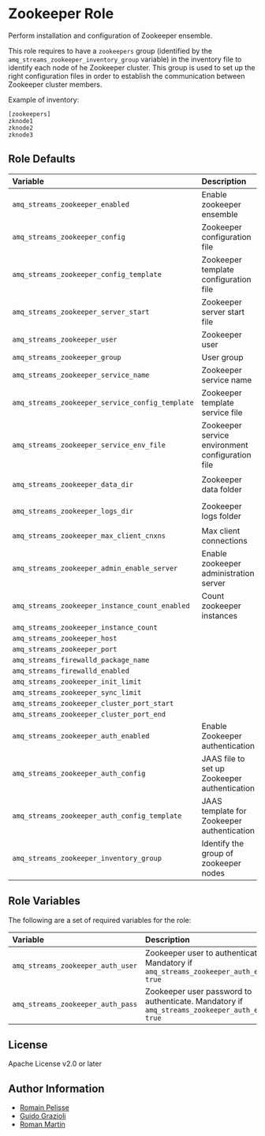 # Zookeeper Role

Perform installation and configuration of Zookeeper ensemble.

This role requires to have a `zookeepers` group (identified by the
`amq_streams_zookeeper_inventory_group` variable) in the inventory file to identify
each node of he Zookeeper cluster. This group is used to set up the right
configuration files in order to establish the communication between Zookeeper cluster members.

Example of inventory:

```text
[zookeepers]
zknode1
zknode2
zknode3
```

## Role Defaults

| Variable | Description | Default |
|:---------|:------------|:--------|
|`amq_streams_zookeeper_enabled` | Enable zookeeper ensemble | `true` |
|`amq_streams_zookeeper_config` | Zookeeper configuration file | `/etc/amq_streams_zookeeper.properties` |
|`amq_streams_zookeeper_config_template` | Zookeeper template configuration file | `templates/zookeeper.properties.j2` |
|`amq_streams_zookeeper_server_start` | Zookeeper server start file | `{{ amq_streams_common_home }}/bin/zookeeper-server-start.sh` |
|`amq_streams_zookeeper_user` | Zookeeper user | `amq_streams_zookeeper` |
|`amq_streams_zookeeper_group` | User group | `amq_streams` |
|`amq_streams_zookeeper_service_name` | Zookeeper service name | `amq_streams_zookeeper` |
|`amq_streams_zookeeper_service_config_template` | Zookeeper template service file | `templates/service.conf.j2` |
|`amq_streams_zookeeper_service_env_file` | Zookeeper service environment configuration file | `/etc/zookeeper.conf` |
|`amq_streams_zookeeper_data_dir` | Zookeeper data folder | `/var/lib/{{ amq_streams_zookeeper_service_name }}/` |
|`amq_streams_zookeeper_logs_dir` | Zookeeper logs folder | `/var/log/{{ amq_streams_zookeeper_service_name }}/` |
|`amq_streams_zookeeper_max_client_cnxns` | Max client connections | `0` |
|`amq_streams_zookeeper_admin_enable_server` | Enable zookeeper administration server | `false` |
|`amq_streams_zookeeper_instance_count_enabled` | Count zookeeper instances | `true` |
|`amq_streams_zookeeper_instance_count` |  | `0` |
|`amq_streams_zookeeper_host` |  | `localhost` |
|`amq_streams_zookeeper_port` |  | `2181` |
|`amq_streams_firewalld_package_name` |  | `- firewalld` |
|`amq_streams_firewalld_enabled` |  | `false` |
|`amq_streams_zookeeper_init_limit` |  | `5` |
|`amq_streams_zookeeper_sync_limit` |  | `2` |
|`amq_streams_zookeeper_cluster_port_start` |  | `2888` |
|`amq_streams_zookeeper_cluster_port_end` |  | `3888` |
|`amq_streams_zookeeper_auth_enabled` | Enable Zookeeper authentication | `false` |
|`amq_streams_zookeeper_auth_config` | JAAS file to set up Zookeeper authentication | `/etc/zookeeper-jaas.conf` |
|`amq_streams_zookeeper_auth_config_template` | JAAS template for Zookeeper authentication | `templates/zookeeper-jaas.conf.j2` |
|`amq_streams_zookeeper_inventory_group` | Identify the group of zookeeper nodes | `groups['zookeepers']` |

## Role Variables

The following are a set of required variables for the role:

| Variable | Description | Required |
|:---------|:------------|:---------|
|`amq_streams_zookeeper_auth_user` | Zookeeper user to authenticate. Mandatory if `amq_streams_zookeeper_auth_enabled: true` | '' |
|`amq_streams_zookeeper_auth_pass` | Zookeeper user password to authenticate. Mandatory if `amq_streams_zookeeper_auth_enabled: true`| '' |

## License

Apache License v2.0 or later

## Author Information

* [Romain Pelisse](https://github.com/rpelisse)
* [Guido Grazioli](https://github.com/guidograzioli)
* [Roman Martin](https://github.com/rmarting)
